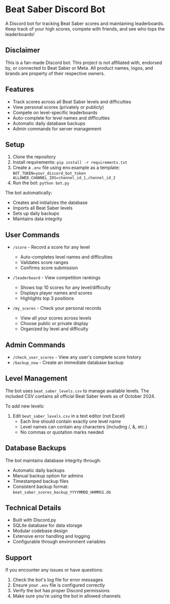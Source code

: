 # Beat Saber Discord Bot

A Discord bot for tracking Beat Saber scores and maintaining leaderboards. Keep track of your high scores, compete with friends, and see who tops the leaderboards!

## Disclaimer

This is a fan-made Discord bot. This project is not affiliated with, endorsed by, or connected to Beat Saber or Meta. All product names, logos, and brands are property of their respective owners.

## Features

- Track scores across all Beat Saber levels and difficulties
- View personal scores (privately or publicly)
- Compete on level-specific leaderboards
- Auto-complete for level names and difficulties
- Automatic daily database backups
- Admin commands for server management

## Setup

1. Clone the repository
2. Install requirements:   ```
   pip install -r requirements.txt   ```
3. Create a `.env` file using env.example as a template:   ```
   BOT_TOKEN=your_discord_bot_token
   ALLOWED_CHANNEL_IDS=channel_id_1,channel_id_2   ```
4. Run the bot:   ```
   python bot.py   ```

The bot automatically:
- Creates and initializes the database
- Imports all Beat Saber levels
- Sets up daily backups
- Maintains data integrity

## User Commands

- `/score` - Record a score for any level
  - Auto-completes level names and difficulties
  - Validates score ranges
  - Confirms score submission

- `/leaderboard` - View competition rankings
  - Shows top 10 scores for any level/difficulty
  - Displays player names and scores
  - Highlights top 3 positions

- `/my_scores` - Check your personal records
  - View all your scores across levels
  - Choose public or private display
  - Organized by level and difficulty

## Admin Commands

- `/check_user_scores` - View any user's complete score history
- `/backup_now` - Create an immediate database backup

## Level Management

The bot uses `beat_saber_levels.csv` to manage available levels. The included CSV contains all official Beat Saber levels as of October 2024.

To add new levels:
1. Edit `beat_saber_levels.csv` in a text editor (not Excel)
   - Each line should contain exactly one level name
   - Level names can contain any characters (including /, &, etc.)
   - No commas or quotation marks needed

## Database Backups

The bot maintains database integrity through:
- Automatic daily backups
- Manual backup option for admins
- Timestamped backup files
- Consistent backup format: `beat_saber_scores_backup_YYYYMMDD_HHMMSS.db`

## Technical Details

- Built with Discord.py
- SQLite database for data storage
- Modular codebase design
- Extensive error handling and logging
- Configurable through environment variables

## Support

If you encounter any issues or have questions:
1. Check the bot's log file for error messages
2. Ensure your `.env` file is configured correctly
3. Verify the bot has proper Discord permissions
4. Make sure you're using the bot in allowed channels
